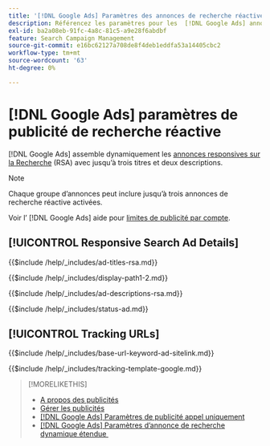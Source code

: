 ```yaml
---
title: '[!DNL Google Ads] Paramètres des annonces de recherche réactive'
description: Référencez les paramètres pour les  [!DNL Google Ads] annonces responsives sur la Recherche.
exl-id: ba2a08eb-91fc-4a8c-81c5-a9e28f6abdbf
feature: Search Campaign Management
source-git-commit: e16bc62127a708de8f4deb1eddfa53a14405cbc2
workflow-type: tm+mt
source-wordcount: '63'
ht-degree: 0%

---
```


# [!DNL Google Ads] paramètres de publicité de recherche réactive

[!DNL Google Ads] assemble dynamiquement les [annonces responsives sur la Recherche](https://support.google.com/google-ads/answer/7684791?hl=en) (RSA) avec jusqu’à trois titres et deux descriptions.

>[!NOTE]
>
>Chaque groupe d’annonces peut inclure jusqu’à trois annonces de recherche réactive activées.

Voir l’ [!DNL Google Ads] aide pour [&#x200B; limites de publicité par compte](https://support.google.com/google-ads/answer/6372658?hl=en).

## [!UICONTROL Responsive Search Ad Details]

<!-- **[!UICONTROL Ad Titles]:** -->

{{$include /help/_includes/ad-titles-rsa.md}}

<!-- **[!UICONTROL Display Path 1]**, **[!UICONTROL Display Path 2]:** -->

{{$include /help/_includes/display-path1-2.md}}

<!-- **[!UICONTROL Ad Descriptions]:** -->

{{$include /help/_includes/ad-descriptions-rsa.md}}

<!-- **[!UICONTROL Status]:** -->

{{$include /help/_includes/status-ad.md}}

## [!UICONTROL Tracking URLs]

<!-- **[!UICONTROL Base URl]:** -->

{{$include /help/_includes/base-url-keyword-ad-sitelink.md}}

<!-- **[!UICONTROL Tracking Template]:** -->

{{$include /help/_includes/tracking-template-google.md}}

>[!MORELIKETHIS]
>
>* [A propos des publicités](ad-about.md)
>* [Gérer les publicités](ad-manage.md)
>* [[!DNL Google Ads] Paramètres de publicité appel uniquement](ad-settings-google-call.md)
>* [[!DNL Google Ads]  Paramètres d’annonce de recherche dynamique étendue &#x200B;](ad-settings-google-dsa.md)
